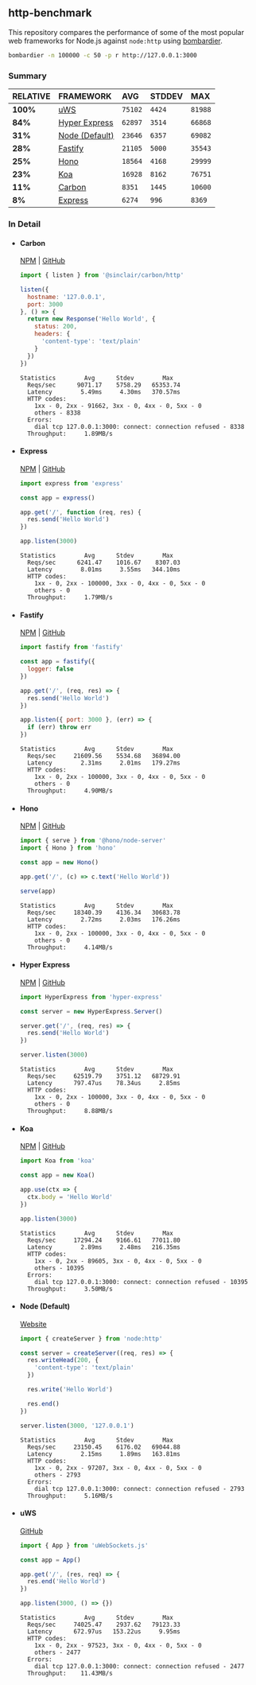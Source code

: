 ## http-benchmark

This repository compares the performance of some of the most popular web frameworks for Node.js against `node:http` using [bombardier](https://github.com/codesenberg/bombardier).

```bash
bombardier -n 100000 -c 50 -p r http://127.0.0.1:3000
```

### Summary

| RELATIVE | FRAMEWORK | AVG | STDDEV | MAX |
| :--- | :--- | :--- | :--- | :--- |
| **100%** | [uWS](#uws) | `75102` | `4424` | `81988` |
| **84%** | [Hyper Express](#hyper-express) | `62897` | `3514` | `66868` |
| **31%** | [Node (Default)](#node-default) | `23646` | `6357` | `69082` |
| **28%** | [Fastify](#fastify) | `21105` | `5000` | `35543` |
| **25%** | [Hono](#hono) | `18564` | `4168` | `29999` |
| **23%** | [Koa](#koa) | `16928` | `8162` | `76751` |
| **11%** | [Carbon](#carbon) | `8351` | `1445` | `10600` |
| **8%** | [Express](#express) | `6274` | `996` | `8369` |


### In Detail

- #### Carbon
  [NPM](https://npmjs.com/@sinclair/carbon) | [GitHub](https://github.com/sinclairzx81/carbon)
  ```js
  import { listen } from '@sinclair/carbon/http'

  listen({
    hostname: '127.0.0.1',
    port: 3000
  }, () => {
    return new Response('Hello World', {
      status: 200,
      headers: {
        'content-type': 'text/plain'
      }
    })
  })
  ```

  ```
  Statistics        Avg      Stdev        Max
    Reqs/sec      9071.17    5758.29   65353.74
    Latency        5.49ms     4.30ms   370.57ms
    HTTP codes:
      1xx - 0, 2xx - 91662, 3xx - 0, 4xx - 0, 5xx - 0
      others - 8338
    Errors:
      dial tcp 127.0.0.1:3000: connect: connection refused - 8338
    Throughput:     1.89MB/s
  ```

- #### Express
  [NPM](https://npmjs.com/express) | [GitHub](https://github.com/expressjs/express)
  ```js
  import express from 'express'

  const app = express()

  app.get('/', function (req, res) {
    res.send('Hello World')
  })

  app.listen(3000)
  ```

  ```
  Statistics        Avg      Stdev        Max
    Reqs/sec      6241.47    1016.67    8307.03
    Latency        8.01ms     3.55ms   344.10ms
    HTTP codes:
      1xx - 0, 2xx - 100000, 3xx - 0, 4xx - 0, 5xx - 0
      others - 0
    Throughput:     1.79MB/s
  ```

- #### Fastify
  [NPM](https://npmjs.com/fastify) | [GitHub](https://github.com/fastify/fastify)
  ```js
  import fastify from 'fastify'

  const app = fastify({
    logger: false
  })

  app.get('/', (req, res) => {
    res.send('Hello World')
  })

  app.listen({ port: 3000 }, (err) => {
    if (err) throw err
  })
  ```

  ```
  Statistics        Avg      Stdev        Max
    Reqs/sec     21609.56    5534.68   36894.00
    Latency        2.31ms     2.01ms   179.27ms
    HTTP codes:
      1xx - 0, 2xx - 100000, 3xx - 0, 4xx - 0, 5xx - 0
      others - 0
    Throughput:     4.90MB/s
  ```

- #### Hono
  [NPM](https://npmjs.com/hono) | [GitHub](https://github.com/honojs/hono)
  ```js
  import { serve } from '@hono/node-server'
  import { Hono } from 'hono'

  const app = new Hono()

  app.get('/', (c) => c.text('Hello World'))

  serve(app)
  ```

  ```
  Statistics        Avg      Stdev        Max
    Reqs/sec     18340.39    4136.34   30683.78
    Latency        2.72ms     2.03ms   176.26ms
    HTTP codes:
      1xx - 0, 2xx - 100000, 3xx - 0, 4xx - 0, 5xx - 0
      others - 0
    Throughput:     4.14MB/s
  ```

- #### Hyper Express
  [NPM](https://npmjs.com/hyper-express) | [GitHub](https://github.com/kartikk221/hyper-express)
  ```js
  import HyperExpress from 'hyper-express'

  const server = new HyperExpress.Server()

  server.get('/', (req, res) => {
    res.send('Hello World')
  })

  server.listen(3000)
  ```

  ```
  Statistics        Avg      Stdev        Max
    Reqs/sec     62519.79    3751.12   68729.91
    Latency      797.47us    78.34us     2.85ms
    HTTP codes:
      1xx - 0, 2xx - 100000, 3xx - 0, 4xx - 0, 5xx - 0
      others - 0
    Throughput:     8.88MB/s
  ```

- #### Koa
  [NPM](https://npmjs.com/koa) | [GitHub](https://github.com/koajs/koa)
  ```js
  import Koa from 'koa'

  const app = new Koa()

  app.use(ctx => {
    ctx.body = 'Hello World'
  })

  app.listen(3000)
  ```

  ```
  Statistics        Avg      Stdev        Max
    Reqs/sec     17294.24    9166.61   77011.80
    Latency        2.89ms     2.48ms   216.35ms
    HTTP codes:
      1xx - 0, 2xx - 89605, 3xx - 0, 4xx - 0, 5xx - 0
      others - 10395
    Errors:
      dial tcp 127.0.0.1:3000: connect: connection refused - 10395
    Throughput:     3.50MB/s
  ```

- #### Node (Default)
  [Website](https://nodejs.org/api/http.html)
  ```js
  import { createServer } from 'node:http'

  const server = createServer((req, res) => {
    res.writeHead(200, {
      'content-type': 'text/plain'
    })

    res.write('Hello World')

    res.end()
  })

  server.listen(3000, '127.0.0.1')
  ```

  ```
  Statistics        Avg      Stdev        Max
    Reqs/sec     23150.45    6176.02   69044.88
    Latency        2.15ms     1.89ms   163.81ms
    HTTP codes:
      1xx - 0, 2xx - 97207, 3xx - 0, 4xx - 0, 5xx - 0
      others - 2793
    Errors:
      dial tcp 127.0.0.1:3000: connect: connection refused - 2793
    Throughput:     5.16MB/s
  ```

- #### uWS
  [GitHub](https://github.com/uNetworking/uWebSockets.js)
  ```js
  import { App } from 'uWebSockets.js'

  const app = App()

  app.get('/', (res, req) => {
    res.end('Hello World')
  })

  app.listen(3000, () => {})
  ```

  ```
  Statistics        Avg      Stdev        Max
    Reqs/sec     74025.47    2937.62   79123.33
    Latency      672.97us   153.22us     9.95ms
    HTTP codes:
      1xx - 0, 2xx - 97523, 3xx - 0, 4xx - 0, 5xx - 0
      others - 2477
    Errors:
      dial tcp 127.0.0.1:3000: connect: connection refused - 2477
    Throughput:    11.43MB/s
  ```



